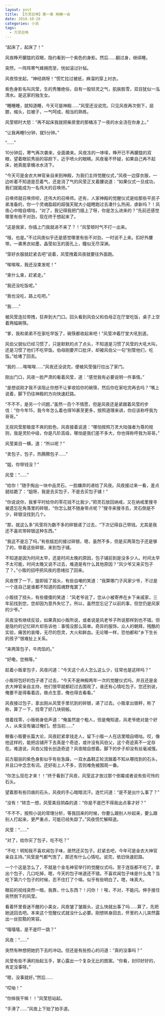 ```yaml
---
layout: post
title: 【万灵召唤】第一章 再睡一会
date: 2018-10-28
categories: 小说
tags:
  - 万灵召唤
---
```


“起床了，起床了！”

风夜睁开朦胧的双眼，隐约看到一个紫色的身影。然后……翻过身，继续睡。

突然，一阵阵寒气蜂拥而至，恍如滚过针毡。

风夜惊坐起，“神经病呀！”慌忙拉过被纸，麻溜的穿上衬衣。

紫色身影名叫风莹，生的秀雅绝俗，自有一股轻灵之气，肌肤胜雪，双目犹似一泓清水。是这家的独生女。

“睡睡睡，就知道睡，今天可是神殿……”风莹还没说完。只见风夜再次倒下，屈膝，缩头，拉被子，一气呵成，相当的熟练。

风莹顿时大怒：“再不起床我就把柴房里的那桶冻了一夜的水全浇在你身上。”

“让我再睡5分钟，就5分钟。”

“……”

10分钟后，寒气再次袭来，全面袭来。风夜冻的一哆嗦，睁开已不再朦胧的双眼，望着眼前秀丽的容颜下，近乎喷火的眼睛。风夜毫不怀疑，如果自己再不起床，她真能拿桶冰水浇下。

“今天可是金衣大神官亲自来到神殿，为我们主持觉醒仪式，”风夜一边穿衣服，一边听着不知道是忍着气，还是消了气的风莹正叉着腰说道：“如果仪式一旦成功，我们就能成为一名伟大的召唤师。”

召唤师就召唤师呗，还伟大的召唤师。还有，人家神殿的觉醒仪式是给那些平民子弟准备的，你一个灵魂盈超的超强天赋大小姐瞎跑过去凑什么热闹，虐新吗？！风夜心中暗自嘀咕，“对了，我记得我把门插上了呀，你是怎么进来的？”先前还感觉哪里有些不对劲，现在终于想起来了。

“这是我家，你插上门我就进不来了？！”风莹顿时气不打一出来。

“哦，也是。”不过风夜似乎还是感觉哪里有些不对劲，一时说不上来。扣好外腰带。一袭黑衣如墨，晶莹如玉的面孔上，瞳似无尽深渊。

“穿好衣服就赶紧去吧”说着，风莹拽着风夜就要往外面跑。

“唉唉唉，我还没束发呢！”

“束什么束，赶紧走。”

“我还没吃饭呢。”

“我也没吃，路上吃吧。”

“我……”

被风莹连拉带拽，狂奔到大门口。回头看到风伯父和伯母正在厅堂吃饭，桌子上空着两幅碗筷。

“爹，我和弟弟不在家吃早饭了，碗筷都收起来吧！”风莹冲着厅堂大吼到道。

风伯父貌似已经习惯了，只是默默的点了点头，不知道是习惯了风莹的大吼大叫，还是习惯了他们不吃早饭。伯母刚要开口批评，却被风伯父一句“别管他们，吃饭。”给堵了回去。

“我的……唉唉唉……”风夜还没说完，便被风莹强行拉出了家门。

刚出门口，风夜一脸严肃的看着风莹，道：“感觉我有必要说明一件事情。”

“是想说刚才我不该阻止你想不让爹收拾你的碗筷，然后你在家吃完再去吗？”嘴上说着，脚下仍往神殿的方向快速赶路。

“不不不，是另一个问题，”虽然一百个不情愿，但是风夜还是紧跟着风莹的步伐：“你今年15，我今年怎么着也得16甚至更多，按照道理来讲，你应该称呼我为哥哥。”

无视风莹那极度不爽的脸色，风夜接着说道：“哪怕按照万灵大陆强者为尊的规则，我是灵阶中级，你是凡阶高级，哪怕是我们差不多大，你也得称呼我为哥哥。”

风莹美目一横，道：“所以呢？”

“卖包子，包子，热腾腾包子……”

“姐，你带钱没？”

风莹：“……”

“给你！”随手掏出一块中品灵石，一脸嫌弃的递给了风夜。风夜接过来一看，差点就给跪了：“姐呀，我是去买包子，不是去买包子铺！”

“你说说你，我爹平时给你的零花钱不比我少，”把灵石放回纳戒，又在纳戒里搜寻被遗忘在角落里的碎银，“你怎么就不随身带点呢？”搜寻来搜寻去，灵石倒是不少，碎银没找到几个。

“那，就这么多”风莹将为数不多的碎银递了过去，“下次记得自己带钱。尤其是我还不喜欢带碎银这种东西。”

“我这不是忘了吗，”有些尴尬的接过碎银，嗯，虽然不多，但是买两笼包子还是够了的，带着这些碎银，来到包子铺。

不知道是因为时间太早，还是时间太晚的原因，包子铺前到是没多少人。时间太早不太可能，时间太晚又说不过去，难道是有什么其他原因？“风少爷又来买包子了？。”小贩的招呼把风夜的思绪拉了回来。

风夜愣了一下，旋即摇了摇头，有些自嘲的笑道：“我算哪门子风家少爷，不过是一个连自己是谁都不知道的孤魂野鬼罢了。”

小贩挠了挠头，有些傻傻的笑道：“风老爷说了，您从小被寄养在乡下亲戚家，三年前找到您，您却因为意外失忆了。所以，虽然您忘记了以前的事，但您仍是风家的少爷。”

风夜没有继续反驳，如果真如小贩所说，或者说是风老爷子所说那样到也不错。但是隐约的记忆碎片却告诉他：事情没那么简单。奇异的服饰，众人的朝拜，残酷的实验，痛苦的哀嚎，无尽的怨灵，大火和鲜血。无论哪一样，恐怕都和“乡下生长的孩子”很难扯上关系。

“来两笼包子，牛肉馅的。”

“好嘞，您稍等。”

趁着小贩拿包子，风夜问道：“今天这个点人怎么这么少，往常也是这样吗？”

小贩将包好的包子递了过去，“今天不是神殿两年一次的觉醒仪式吗，并且还是金衣大神官亲自主持，他们很早就都赶过去围观了，谁还有心情吃包子。您还别说，俺要不是得看着店，做点生意，俺也得去看看。”

风夜接过包子，拿出刚从风莹手里坑到的碎银，递了过去。小贩拿出银秤，称了称，算了一下，找零了好几块铜板。

借着找零，小贩俯身低声道：“俺虽然是个粗人，但是俺知道，风老爷绝对是个好人，从来没有骗过俺们。想当初……”

眼看小贩要长篇大论，风夜赶紧拿钱走人，留下小贩一人在店里暗自嘀咕。哎，像他这样的，能把店铺开下去真是个奇迹，或许没有风伯父，这个奇迹真不一定存在。难道说，风伯父擅长创造奇迹？风夜暗自想着。脚下的步子却没有丝毫减慢。

前方靓丽的紫色身影似乎有些急躁，一双水晶鞋正轮流踹着不知从哪找到的石头，并且口中念念有词。还好街上人不多，否则难免被围观一番。

“你怎么现在才来！！”终于看到了风夜，风莹这才放过那个倒霉或者说有些可怜的石头。

望着那有些凹痕的石头，风夜的手心暗暗流汗。连忙问道：“是不是出什么事了？”

“没有！”转念一想，风莹美目阴森的道：“你是不是巴不得我出点事才好？”

“不不不，按照小说的常理分析，等我回来的时候，你要么跟别人吵起来，要么跟别人打起来，更严重点，可能已经失踪了。”风夜慌忙解释道。

风莹：“……”

“对了，给你买了包子，吃不吃？”

“不吃！明知我不喜欢闻包子味，居然还买包子。赶紧去吧，今年可是金衣大神官亲自主持。”风莹是气都气饱了，那还有什么心情吃。说完，依旧快速赶路。

一个个这是怎么了，不就是个金毛神官举行的觉醒仪式吗，至于连饭都不吃了。拿出个包子，几口吃掉，嗯，今天的包子味道还不错。不喜欢闻包子味是什么鬼？当吃下第六个包子的时候，忍不住打了个嗝，似乎有些明白了。嗯，味真大。

眼前的视线突然一暗，我靠，什么东西？！闪你！！唉，不对，不能闪。伸手接住突然倒下的风莹。

看着怀里昏迷不醒的小美女，风夜皱了皱眉头，这么快就出事了吗……算了，先把她送回去吧。本来这个觉醒仪式就没什么必要。刚想转身回去，怀里的人儿突然露出一丝狡黠的笑容。

“嘻嘻嘻，是不是吓一跳？”

风夜：“……”

突然有种想把她扔下去的冲动。但还是有些担心的问道：“真的没事吗？”

风莹有些不满的抬起玉手，掌心露出一个复杂无比的图案。“你看，封印好好的，肯定没事呀。”

“嗯，没事就好。”然后……

“哎呦！”

“你摔我干嘛！！”风莹怒站起。

“手滑了……”风夜上下拍了拍手道。